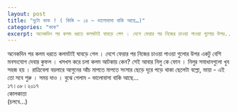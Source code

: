 ```yaml
---
layout: post
title: "দুটো কাক ! ( কিস্তি ~ ১৪ ~ ভালোবাসা বাকি আছে…)"
categories: "কাক"
excerpt: অনেকদিন পর কলম ধরতে কলমটাই ঘাবড়ে গেল । দেশে ফেরার পর নিজের চাওয়া পাওয়া গুলোর উপর...
---
```


অনেকদিন পর কলম ধরতে কলমটাই ঘাবড়ে গেল । দেশে ফেরার পর নিজের চাওয়া পাওয়া গুলোর উপর একটু বেশি মনসংযোগ দেবার কুফল । খসখস করে চলা কলম আটকায় কেন?
সেই আবার নিলু কে ফোন ।
নিলুর সমাধানগুলো খুব সহজ হয় ।
রাত্রিবেলা বয়লারে আগুনের আঁচ মাপতে মাপতে সংসার ছেড়ে দূরে পড়ে থাকা ছেলেটা বল্লো, ভায়া - এই তো সবে শুরু । সময় দাও ।
বুঝে গেলাম - ভালোবাসা বাকি আছে…<br/>
১৭।০৮।২০১৭<br/>
কোলকাতা<br/>
(চলবে...)